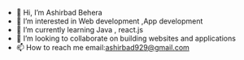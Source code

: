 - 👋 Hi, I’m Ashirbad Behera
- 👀 I’m interested in Web development ,App development 
- 🌱 I’m currently learning Java , react.js
- 💞️ I’m looking to collaborate on building websites and applications
- 📫 How to reach me email:ashirbad929@gmail.com

<!---
Ashirbad929/Ashirbad929 is a ✨ special ✨ repository because its `README.md` (this file) appears on your GitHub profile.
You can click the Preview link to take a look at your changes.
--->
